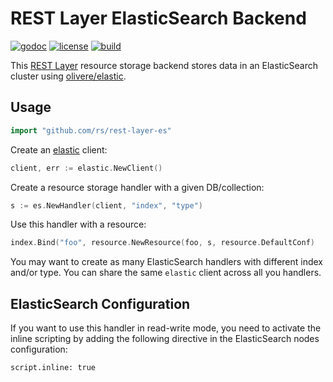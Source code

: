 # REST Layer ElasticSearch Backend

[![godoc](http://img.shields.io/badge/godoc-reference-blue.svg?style=flat)](https://godoc.org/github.com/rs/rest-layer-es) [![license](http://img.shields.io/badge/license-MIT-red.svg?style=flat)](https://raw.githubusercontent.com/rs/rest-layer-es/master/LICENSE) [![build](https://img.shields.io/travis/rs/rest-layer-es.svg?style=flat)](https://travis-ci.org/rs/rest-layer-es)

This [REST Layer](https://github.com/rs/rest-layer) resource storage backend stores data in an ElasticSearch cluster using [olivere/elastic](gopkg.in/olivere/elastic.v3).

## Usage

```go
import "github.com/rs/rest-layer-es"
```

Create an [elastic]("gopkg.in/olivere/elastic.v3") client:

```go
client, err := elastic.NewClient()
```

Create a resource storage handler with a given DB/collection:

```go
s := es.NewHandler(client, "index", "type")
```

Use this handler with a resource:

```go
index.Bind("foo", resource.NewResource(foo, s, resource.DefaultConf)
```

You may want to create as many ElasticSearch handlers with different index and/or type. You can share the same `elastic` client across all you handlers.

## ElasticSearch Configuration

If you want to use this handler in read-write mode, you need to activate the inline scripting by adding the following directive in the ElasticSearch nodes configuration:

```
script.inline: true
```
